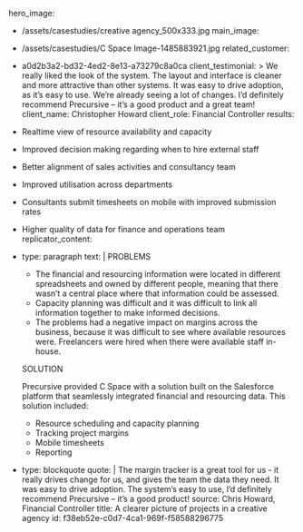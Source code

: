 hero_image:
  - /assets/casestudies/creative agency_500x333.jpg
main_image:
  - /assets/casestudies/C Space Image-1485883921.jpg
related_customer:
  - a0d2b3a2-bd32-4ed2-8e13-a73279c8a0ca
client_testimonial: >
  We really liked the look of the system. The layout and interface is cleaner and more attractive than
  other systems. It was easy to drive adoption, as it’s easy to use. We’re already seeing a lot of
  changes. I’d definitely recommend Precursive – it’s a good product and a great team!
client_name: Christopher Howard
client_role: Financial Controller
results:
  - Realtime view of resource availability and capacity
  - Improved decision making regarding when to hire external staff
  - Better alignment of sales activities and consultancy team
  - Improved utilisation across departments
  - Consultants submit timesheets on mobile with improved submission rates
  - Higher quality of data for finance and operations team
replicator_content:
  - 
    type: paragraph
    text: |
      PROBLEMS
      
      + The financial and resourcing information were located in different spreadsheets and owned by different people, meaning that there wasn’t a central place where that information could be assessed.
        
      + Capacity planning was difficult and it was difficult to link all information together to make informed decisions.
       
      + The problems had a negative impact on margins across the business, because it was difficult to see where available resources were. Freelancers were hired when there were available staff in-house.
      
      SOLUTION
      
      Precursive provided C Space with a solution built on the Salesforce platform that seamlessly integrated financial and resourcing data. This solution included:
      
      + Resource scheduling and capacity planning
      + Tracking project margins
      + Mobile timesheets
      + Reporting
  - 
    type: blockquote
    quote: |
      The margin tracker is a great tool for us - it really drives change for us, and gives the team the data they need.
      It was easy to drive adoption. The system’s easy to use, I’d definitely recommend Precursive – it’s a good product!
    source: Chris Howard, Financial Controller
title: A clearer picture of projects in a creative agency
id: f38eb52e-c0d7-4ca1-969f-f58588296775
